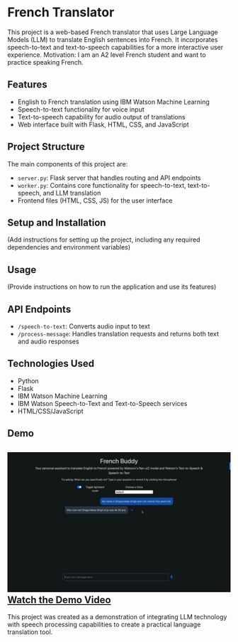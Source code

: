 # French Translator
This project is a web-based French translator that uses Large Language Models (LLM) to translate English sentences into French. It incorporates speech-to-text and text-to-speech capabilities for a more interactive user experience.
Motivation: I am an A2 level French student and want to practice speaking French.

## Features

- English to French translation using IBM Watson Machine Learning
- Speech-to-text functionality for voice input
- Text-to-speech capability for audio output of translations
- Web interface built with Flask, HTML, CSS, and JavaScript

## Project Structure

The main components of this project are:

- `server.py`: Flask server that handles routing and API endpoints
- `worker.py`: Contains core functionality for speech-to-text, text-to-speech, and LLM translation
- Frontend files (HTML, CSS, JS) for the user interface

## Setup and Installation

(Add instructions for setting up the project, including any required dependencies and environment variables)

## Usage

(Provide instructions on how to run the application and use its features)

## API Endpoints

- `/speech-to-text`: Converts audio input to text
- `/process-message`: Handles translation requests and returns both text and audio responses

## Technologies Used

- Python
- Flask
- IBM Watson Machine Learning
- IBM Watson Speech-to-Text and Text-to-Speech services
- HTML/CSS/JavaScript

## Demo
![Demo Screenshot](https://github.com/axiom19/French-Translator/blob/main/demo/Demo%20SS.png)
[Watch the Demo Video](https://github.com/axiom19/French-Translator/blob/main/demo/Demo%20Vid.mov)
---

This project was created as a demonstration of integrating LLM technology with speech processing capabilities to create a practical language translation tool.
